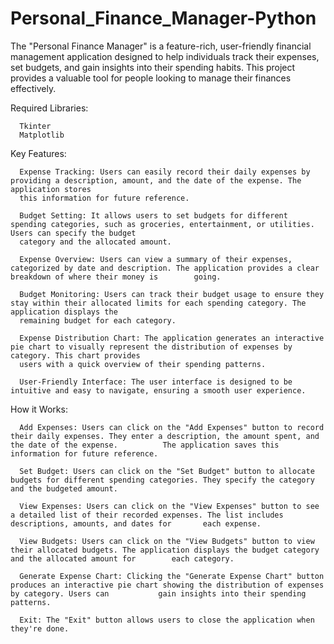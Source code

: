 # Personal_Finance_Manager-Python

The "Personal Finance Manager" is a feature-rich, user-friendly financial management application designed to help individuals track their expenses, set budgets, and gain insights into their spending habits. This project provides a valuable tool for people looking to manage their finances effectively.

  Required Libraries:

      Tkinter
      Matplotlib
      

  Key Features:
  
      Expense Tracking: Users can easily record their daily expenses by providing a description, amount, and the date of the expense. The application stores 
      this information for future reference.
      
      Budget Setting: It allows users to set budgets for different spending categories, such as groceries, entertainment, or utilities. Users can specify the budget
      category and the allocated amount.
      
      Expense Overview: Users can view a summary of their expenses, categorized by date and description. The application provides a clear breakdown of where their money is        going.
      
      Budget Monitoring: Users can track their budget usage to ensure they stay within their allocated limits for each spending category. The application displays the
      remaining budget for each category.
      
      Expense Distribution Chart: The application generates an interactive pie chart to visually represent the distribution of expenses by category. This chart provides
      users with a quick overview of their spending patterns.
      
      User-Friendly Interface: The user interface is designed to be intuitive and easy to navigate, ensuring a smooth user experience.
      

  How it Works:
  
      Add Expenses: Users can click on the "Add Expenses" button to record their daily expenses. They enter a description, the amount spent, and the date of the expense.          The application saves this information for future reference.

      Set Budget: Users can click on the "Set Budget" button to allocate budgets for different spending categories. They specify the category and the budgeted amount.

      View Expenses: Users can click on the "View Expenses" button to see a detailed list of their recorded expenses. The list includes descriptions, amounts, and dates for       each expense.

      View Budgets: Users can click on the "View Budgets" button to view their allocated budgets. The application displays the budget category and the allocated amount for        each category.

      Generate Expense Chart: Clicking the "Generate Expense Chart" button produces an interactive pie chart showing the distribution of expenses by category. Users can           gain insights into their spending patterns.

      Exit: The "Exit" button allows users to close the application when they're done.

      
